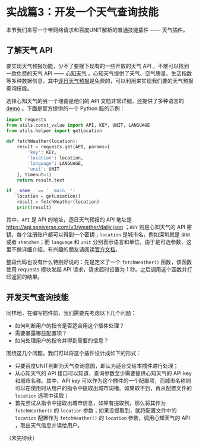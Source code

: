 # 实战篇3：开发一个天气查询技能

本节我们来写一个带网络请求和百度UNIT解析的普通技能插件 —— 天气插件。

## 了解天气 API ##

要实现天气预报功能，少不了要搜下现有的一些开放的天气 API 。不难可以找到一款免费的天气 API —— [心知天气](https://www.seniverse.com/) 。心知天气提供了天气、空气质量、生活指数等多种数据信息。其中[逐日天气预报](https://www.seniverse.com/doc#daily)是免费的，可以利用来实现我们要的天气预报查询技能。

选择心知天气的另一个理由是他们的 API 文档非常详细，还提供了多种语言的 [demo](https://github.com/seniverse/seniverse-api-demos) 。下面是官方提供的一个 Python 版的示例：

``` python
import requests
from utils.const_value import API, KEY, UNIT, LANGUAGE
from utils.helper import getLocation

def fetchWeather(location):
    result = requests.get(API, params={
        'key': KEY,
        'location': location,
        'language': LANGUAGE,
        'unit': UNIT
    }, timeout=1)
    return result.text

if __name__ == '__main__':
    location = getLocation()
    result = fetchWeather(location)
    print(result)
```

其中，`API` 是 API 的地址，逐日天气预报的 API 地址是 https://api.seniverse.com/v3/weather/daily.json ；`KEY` 则是心知天气的 API 密钥，每个注册账户都可以得到一个密钥；`location` 是城市名，例如深圳就是 `深圳` 或者 `shenzhen`；而 `language` 和 `unit` 分别表示语言和单位，由于是可选参数，这里不做详细介绍。有兴趣的朋友请阅读[官方文档](https://www.seniverse.com/doc)。

整段代码也没有什么特别好说的：先是定义了一个 `fetchWeather()` 函数，该函数使用 requests 模块发起 API 请求，请求超时设置为 1 秒。之后调用这个函数并打印返回的结果。

## 开发天气查询技能 ##

同样地，在编写插件前，我们需要先考虑以下几个问题：

* 如何判断用户的指令是否适合用这个插件处理？
* 需要暴露哪些配置项？
* 如何处理用户的指令并得到需要的信息？

围绕这几个问题，我们可以将这个插件设计成如下的形式：

* 只要百度UNIT判断为天气查询意图，即认为适合交给本插件进行处理；
* 从心知天气的 API 接口可以知道，查询参数至少需要提供心知天气的 API key 和城市名称。其中，API key 可以作为这个插件的一个配置项，而城市名称则可以在使用时从用户的指令中提取出城市词槽。如果取不到，再从配置文件的 `location` 选项中读取；
* 首先尝试从指令中提取出城市信息，如果有提取到，那么将其作为 `fetchWeather()` 的 `location` 参数；如果没提取到，就将配置文件中的 `location` 配置作为 `fetchWeather()` 的 `location` 参数，调用心知天气的 API ，取出天气信息并读给用户。

（未完待续）

